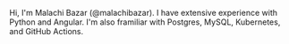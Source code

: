 Hi, I'm Malachi Bazar (@malachibazar). I have extensive experience with Python and Angular. I'm also framiliar with Postgres, MySQL, Kubernetes, and GitHub Actions.

<!---
malachibazar/malachibazar is a ✨ special ✨ repository because its `README.md` (this file) appears on your GitHub profile.
You can click the Preview link to take a look at your changes.
--->
